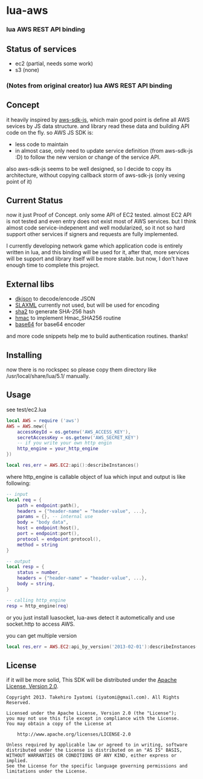 lua-aws
=======

### lua AWS REST API binding

## Status of services

* ec2 (partial, needs some work)
* s3 (none)

### (Notes from original creator) lua AWS REST API binding

## Concept
it heavily inspired by [aws-sdk-js](https://raw.github.com/aws/aws-sdk-js/),
which main good point is define all AWS sevices by JS data structure. and library read these data and
building API code on the fly. so AWS JS SDK is:
- less code to maintain
- in almost case, only need to update service definition (from aws-sdk-js :D) to follow the new version or change of the service API.

also aws-sdk-js seems to be well designed,
so I decide to copy its architecture, without copying callback storm of aws-sdk-js (only vexing point of it)



## Current Status

now it just Proof of Concept.
only some API of EC2 tested. almost EC2 API is not tested and even entry does not exist most of AWS services.
but I think almost code service-indepenent and well modularized, so it not so hard support other services
if signers and requests are fully implemented.

I currently developing network game which application code is entirely written in lua, and this binding will be used for it,
after that, more services will be support and library itself will be more stable. but now, I don't have enough time to complete this project.



## External libs
- [dkjson](http://dkolf.de/src/dkjson-lua.fsl/home) to decode/encode JSON
- [SLAXML](https://github.com/Phrogz/SLAXML) currently not used, but will be used for encoding
- [sha2](http://lua-users.org/wiki/SecureHashAlgorithm) to generate SHA-256 hash
- [hmac](https://github.com/bjc/prosody/blob/master/util/hmac.lua) to implement Hmac_SHA256 routine
- [base64](http://lua-users.org/wiki/BaseSixtyFour) for base64 encoder

and more code snippets help me to build authentication routines. thanks!


## Installing

now there is no rockspec so please copy them directory like /usr/local/share/lua/5.1/ manually.




## Usage

see test/ec2.lua

```lua
local AWS = require ('aws')
AWS = AWS.new({
	accessKeyId = os.getenv('AWS_ACCESS_KEY'),
	secretAccessKey = os.getenv('AWS_SECRET_KEY')
	-- if you write your own http engin
	http_engine = your_http_engine
})

local res,err = AWS.EC2:api():describeInstances()
```

where http_engine is callable object of lua which input and output is like following:
```lua
-- input
local req = {
	path = endpoint:path(),
	headers = {"header-name" = "header-value", ...},
	params = {}, -- internal use
	body = "body data",
	host = endpoint:host(),
	port = endpoint:port(),
	protocol = endpoint:protocol(),
	method = string
}

-- output
local resp = {
	status = number,
	headers = {"header-name" = "header-value", ...},
	body = string,
}

-- calling http_engine
resp = http_engine(req)
```

or you just install luasocket, lua-aws detect it autometically and use socket.http to access AWS.



you can get multiple version
```lua
local res,err = AWS.EC2:api_by_version('2013-02-01'):describeInstances()
```



## License

if it will be more solid, This SDK will be distributed under the
[Apache License, Version 2.0](http://www.apache.org/licenses/LICENSE-2.0).

```no-highlight
Copyright 2013. Takehiro Iyatomi (iyatomi@gmail.com). All Rights Reserved.

Licensed under the Apache License, Version 2.0 (the "License");
you may not use this file except in compliance with the License.
You may obtain a copy of the License at

    http://www.apache.org/licenses/LICENSE-2.0

Unless required by applicable law or agreed to in writing, software
distributed under the License is distributed on an "AS IS" BASIS,
WITHOUT WARRANTIES OR CONDITIONS OF ANY KIND, either express or implied.
See the License for the specific language governing permissions and
limitations under the License.
```
